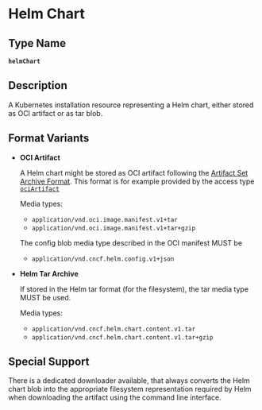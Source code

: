 # Helm Chart

## Type Name
**`helmChart`**

## Description
A Kubernetes installation resource representing a Helm chart, either stored as OCI artifact or as tar blob.

## Format Variants

- **OCI Artifact**
  
  A Helm chart might be stored as OCI artifact following the [Artifact Set Archive Format](../common/formatspec.md#artifact-set-archive-format). This format is for example provided by the access type [`ociArtifact`](../02-access-types/oci-artifact.md)

  Media types:
  -  `application/vnd.oci.image.manifest.v1+tar`
  -  `application/vnd.oci.image.manifest.v1+tar+gzip`

  The config blob media type described in the OCI manifest MUST be
  - `application/vnd.cncf.helm.config.v1+json`
  
- **Helm Tar Archive**

  If stored in the Helm tar format (for the filesystem), the tar media type MUST be used.

  Media types: 
  - `application/vnd.cncf.helm.chart.content.v1.tar`
  - `application/vnd.cncf.helm.chart.content.v1.tar+gzip`

## Special Support

There is a dedicated downloader available, that always converts the Helm chart blob into the appropriate filesystem
representation required by Helm when downloading the artifact using the command line interface.
